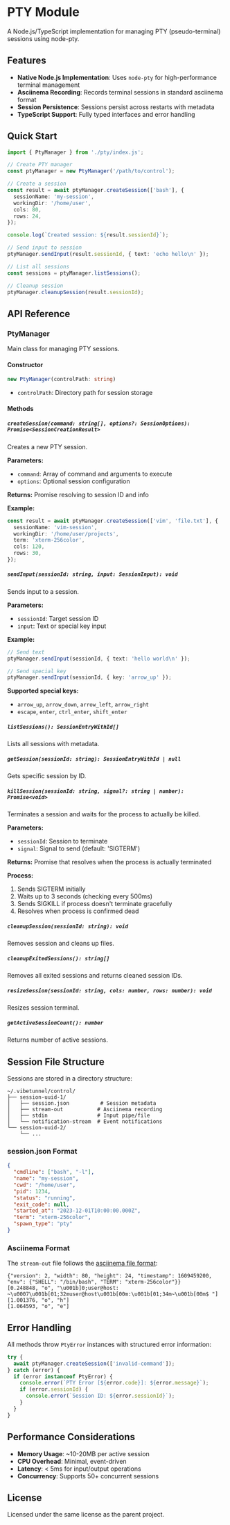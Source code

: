 # PTY Module

A Node.js/TypeScript implementation for managing PTY (pseudo-terminal) sessions using node-pty.

## Features

- **Native Node.js Implementation**: Uses `node-pty` for high-performance terminal management
- **Asciinema Recording**: Records terminal sessions in standard asciinema format
- **Session Persistence**: Sessions persist across restarts with metadata
- **TypeScript Support**: Fully typed interfaces and error handling

## Quick Start

```typescript
import { PtyManager } from './pty/index.js';

// Create PTY manager
const ptyManager = new PtyManager('/path/to/control');

// Create a session
const result = await ptyManager.createSession(['bash'], {
  sessionName: 'my-session',
  workingDir: '/home/user',
  cols: 80,
  rows: 24,
});

console.log(`Created session: ${result.sessionId}`);

// Send input to session
ptyManager.sendInput(result.sessionId, { text: 'echo hello\n' });

// List all sessions
const sessions = ptyManager.listSessions();

// Cleanup session
ptyManager.cleanupSession(result.sessionId);
```

## API Reference

### PtyManager

Main class for managing PTY sessions.

#### Constructor

```typescript
new PtyManager(controlPath: string)
```

- `controlPath`: Directory path for session storage

#### Methods

##### `createSession(command: string[], options?: SessionOptions): Promise<SessionCreationResult>`

Creates a new PTY session.

**Parameters:**

- `command`: Array of command and arguments to execute
- `options`: Optional session configuration

**Returns:** Promise resolving to session ID and info

**Example:**

```typescript
const result = await ptyManager.createSession(['vim', 'file.txt'], {
  sessionName: 'vim-session',
  workingDir: '/home/user/projects',
  term: 'xterm-256color',
  cols: 120,
  rows: 30,
});
```

##### `sendInput(sessionId: string, input: SessionInput): void`

Sends input to a session.

**Parameters:**

- `sessionId`: Target session ID
- `input`: Text or special key input

**Example:**

```typescript
// Send text
ptyManager.sendInput(sessionId, { text: 'hello world\n' });

// Send special key
ptyManager.sendInput(sessionId, { key: 'arrow_up' });
```

**Supported special keys:**

- `arrow_up`, `arrow_down`, `arrow_left`, `arrow_right`
- `escape`, `enter`, `ctrl_enter`, `shift_enter`

##### `listSessions(): SessionEntryWithId[]`

Lists all sessions with metadata.

##### `getSession(sessionId: string): SessionEntryWithId | null`

Gets specific session by ID.

##### `killSession(sessionId: string, signal?: string | number): Promise<void>`

Terminates a session and waits for the process to actually be killed.

**Parameters:**

- `sessionId`: Session to terminate
- `signal`: Signal to send (default: 'SIGTERM')

**Returns:** Promise that resolves when the process is actually terminated

**Process:**

1. Sends SIGTERM initially
2. Waits up to 3 seconds (checking every 500ms)
3. Sends SIGKILL if process doesn't terminate gracefully
4. Resolves when process is confirmed dead

##### `cleanupSession(sessionId: string): void`

Removes session and cleans up files.

##### `cleanupExitedSessions(): string[]`

Removes all exited sessions and returns cleaned session IDs.

##### `resizeSession(sessionId: string, cols: number, rows: number): void`

Resizes session terminal.

##### `getActiveSessionCount(): number`

Returns number of active sessions.

## Session File Structure

Sessions are stored in a directory structure:

```
~/.vibetunnel/control/
├── session-uuid-1/
│   ├── session.json          # Session metadata
│   ├── stream-out           # Asciinema recording
│   ├── stdin                # Input pipe/file
│   └── notification-stream  # Event notifications
└── session-uuid-2/
    └── ...
```

### session.json Format

```json
{
  "cmdline": ["bash", "-l"],
  "name": "my-session",
  "cwd": "/home/user",
  "pid": 1234,
  "status": "running",
  "exit_code": null,
  "started_at": "2023-12-01T10:00:00.000Z",
  "term": "xterm-256color",
  "spawn_type": "pty"
}
```

### Asciinema Format

The `stream-out` file follows the [asciinema file format](https://github.com/asciinema/asciinema/blob/develop/doc/asciicast-v2.md):

```
{"version": 2, "width": 80, "height": 24, "timestamp": 1609459200, "env": {"SHELL": "/bin/bash", "TERM": "xterm-256color"}}
[0.248848, "o", "\u001b]0;user@host: ~\u0007\u001b[01;32muser@host\u001b[00m:\u001b[01;34m~\u001b[00m$ "]
[1.001376, "o", "h"]
[1.064593, "o", "e"]
```

## Error Handling

All methods throw `PtyError` instances with structured error information:

```typescript
try {
  await ptyManager.createSession(['invalid-command']);
} catch (error) {
  if (error instanceof PtyError) {
    console.error(`PTY Error [${error.code}]: ${error.message}`);
    if (error.sessionId) {
      console.error(`Session ID: ${error.sessionId}`);
    }
  }
}
```

## Performance Considerations

- **Memory Usage**: ~10-20MB per active session
- **CPU Overhead**: Minimal, event-driven
- **Latency**: < 5ms for input/output operations
- **Concurrency**: Supports 50+ concurrent sessions

## License

Licensed under the same license as the parent project.
